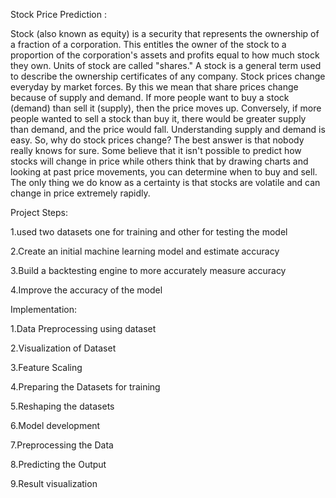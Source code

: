Stock Price Prediction :

Stock (also known as equity) is a security that represents the ownership of a fraction of a corporation. This entitles the owner of the stock to a proportion of the corporation's assets and profits equal to how much stock they own. Units of stock are called "shares." A stock is a general term used to describe the ownership certificates of any company. Stock prices change everyday by market forces. By this we mean that share prices change because of supply and demand. If more people want to buy a stock (demand) than sell it (supply), then the price moves up. Conversely, if more people wanted to sell a stock than buy it, there would be greater supply than demand, and the price would fall. Understanding supply and demand is easy. So, why do stock prices change? The best answer is that nobody really knows for sure. Some believe that it isn't possible to predict how stocks will change in price while others think that by drawing charts and looking at past price movements, you can determine when to buy and sell. The only thing we do know as a certainty is that stocks are volatile and can change in price extremely rapidly.

Project Steps:

1.used two datasets one for training and other for testing the model

2.Create an initial machine learning model and estimate accuracy

3.Build a backtesting engine to more accurately measure accuracy

4.Improve the accuracy of the model

Implementation:

1.Data Preprocessing using dataset

2.Visualization of Dataset

3.Feature Scaling

4.Preparing the Datasets for training

5.Reshaping the datasets

6.Model development

7.Preprocessing the Data

8.Predicting the Output

9.Result visualization
